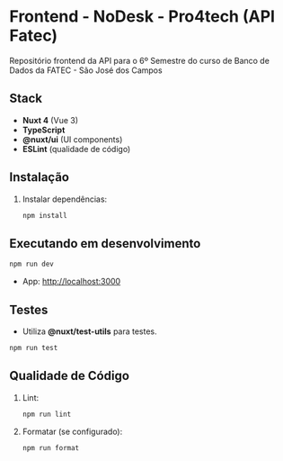 # Frontend - NoDesk - Pro4tech (API Fatec)

Repositório frontend da API para o 6º Semestre do curso de Banco de Dados da FATEC - São José dos Campos

## Stack

* **Nuxt 4** (Vue 3)
* **TypeScript**
* **@nuxt/ui** (UI components)
* **ESLint** (qualidade de código)

## Instalação

1. Instalar dependências:

    ```bash
    npm install
    ```

## Executando em desenvolvimento

```bash
npm run dev
```

* App: [http://localhost:3000](http://localhost:3000)

## Testes

* Utiliza **@nuxt/test-utils** para testes.

```bash
npm run test
```

## Qualidade de Código

1. Lint:

    ```bash
    npm run lint
    ```

2. Formatar (se configurado):

    ```bash
    npm run format
    ```
